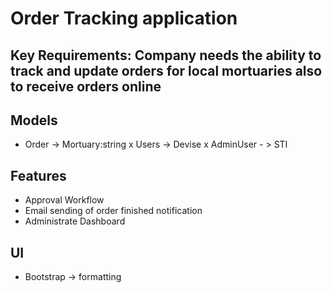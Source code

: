 # Order Tracking application

## Key Requirements: Company needs the ability to track and update orders for local mortuaries also to receive orders online

## Models
- Order -> Mortuary:string
x Users -> Devise
x AdminUser - > STI

## Features
- Approval Workflow
- Email sending of order finished notification
- Administrate Dashboard

## UI
 - Bootstrap -> formatting
